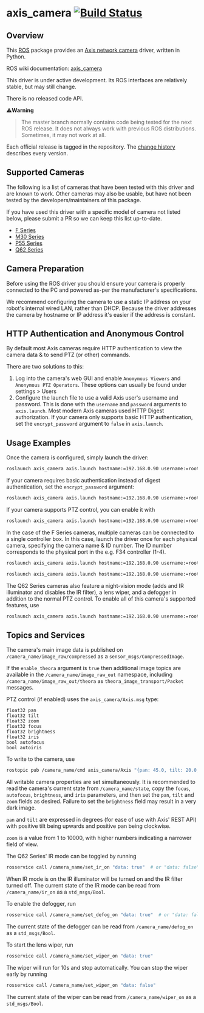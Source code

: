 axis_camera [![Build Status](https://travis-ci.com/ros-drivers/axis_camera.svg?branch=master)](https://travis-ci.com/ros-drivers/axis_camera)
=============================================================================================================================================

Overview
--------

This [ROS](http://ros.org) package provides an [Axis network camera](http://www.axis.com/products/video/camera/index.htm) driver, written
in Python.

ROS wiki documentation: [axis_camera](http://ros.org/wiki/axis_camera)

This driver is under active development.  Its ROS interfaces are
relatively stable, but may still change.  

There is no released code API.

:warning:**Warning**
> The master branch normally contains code being tested for the next
> ROS release.  It does not always work with previous ROS distributions.
> Sometimes, it may not work at all.

Each official release is tagged in the repository. The
[change history](https://github.com/clearpathrobotics/axis_camera/blob/master/CHANGELOG.rst) describes every version.


Supported Cameras
------------------

The following is a list of cameras that have been tested with this driver and are known to work.  Other cameras may
also be usable, but have not been tested by the developers/maintainers of this package.

If you have used this driver with a specific model of camera not listed below, please submit a PR so we can keep this
list up-to-date.

- [F Series](https://www.axis.com/products/axis-f-series)
- [M30 Series](https://www.axis.com/products/axis-m30-series)
- [P55 Series](https://www.axis.com/products/axis-p55-series)
- [Q62 Series](https://www.axis.com/products/axis-q62-series)



Camera Preparation
-------------------

Before using the ROS driver you should ensure your camera is properly connected to the PC and powered as-per the
manufacturer's specifications.

We recommend configuring the camera to use a static IP address on your robot's internal wired LAN, rather than DHCP.
Because the driver addresses the camera by hostname or IP address it's easier if the address is constant.

HTTP Authentication and Anonymous Control
------------------------------------------

By default most Axis cameras require HTTP authentication to view the camera data & to send PTZ (or other) commands.

There are two solutions to this:

1. Log into the camera's web GUI and enable `Anomymous Viewers` and `Anonymous PTZ Operators`. These options can usually
   be found under settings > Users
2. Configure the launch file to use a valid Axis user's username and password.  This is done with the `username` and
   `password` arguments to `axis.launch`.  Most modern Axis cameras used HTTP Digest authorization.  If your camera
   only supports basic HTTP authentication, set the `encrypt_password` argument to `false` in `axis.launch`.

Usage Examples
---------------

Once the camera is configured, simply launch the driver:

```bash
roslaunch axis_camera axis.launch hostname:=192.168.0.90 username:=root password:=password
```

If your camera requires basic authentication instead of digest authentication, set the `encrypt_password` argument:

```bash
roslaunch axis_camera axis.launch hostname:=192.168.0.90 username:=root password:=password encrypt_password:=false
```

If your camera supports PTZ control, you can enable it with

```bash
roslaunch axis_camera axis.launch hostname:=192.168.0.90 username:=root password:=password enable_ptz:=true
```

In the case of the F Series cameras, multiple cameras can be connected to a single controller box.  In this case, launch
the driver once for each physical camera, specifying the camera name & ID number.  The ID number corresponds to the
physical port in the e.g. F34 controller (1-4).

```bash
roslaunch axis_camera axis.launch hostname:=192.168.0.90 username:=root password:=password camera_name:=front_camera camera:=1

roslaunch axis_camera axis.launch hostname:=192.168.0.90 username:=root password:=password camera_name:=rear_camera camera:=2
```

The Q62 Series cameras also feature a night-vision mode (adds and IR illuminator and disables the IR filter), a lens
wiper, and a defogger in addition to the normal PTZ control.  To enable all of this camera's supported features, use

```bash
roslaunch axis_camera axis.launch hostname:=192.168.0.90 username:=root password:=password enable_ptz:=true enable_ir:=true enable_defog:=true enable_wiper:=true
```

Topics and Services
--------------------

The camera's main image data is published on `/camera_name/image_raw/compressed` as a `sensor_msgs/CompressedImage`.

If the `enable_theora` argument is `true` then additional image topics are available in the `/camera_name/image_raw_out`
namespace, including `/camera_name/image_raw_out/theora` as `theora_image_transport/Packet` messages.

PTZ control (if enabled) uses the `axis_camera/Axis.msg` type:

```
float32 pan
float32 tilt
float32 zoom
float32 focus
float32 brightness
float32 iris
bool autofocus
bool autoiris
```

To write to the camera, use

```bash
rostopic pub /camera_name/cmd axis_camera/Axis "{pan: 45.0, tilt: 20.0, zoom: 1000.0, focus: 0.0, brightness: 1.0, iris: 1.0, autofocus: true, autoiris: true}" -1
```

All writable camera properties are set simultaneously.  It is recommended to read the camera's current state from
`/camera_name/state`, copy the `focus`, `autofocus`, `brightness`, and `iris` parameters, and then set the `pan`,
`tilt` and `zoom` fields as desired.  Failure to set the `brightness` field may result in a very dark image.

`pan` and `tilt` are expressed in degrees (for ease of use with Axis' REST API) with positive tilt being upwards and
positive pan being clockwise.

`zoom` is a value from 1 to 10000, with higher numbers indicating a narrower field of view.

The Q62 Series' IR mode can be toggled by running

```bash
rosservice call /camera_name/set_ir_on "data: true"  # or "data: false"
```

When IR mode is on the IR illuminator will be turned on and the IR filter turned off.  The current state of the IR
mode can be read from `/camera_name/ir_on` as a `std_msgs/Bool`.

To enable the defogger, run

```bash
rosservice call /camera_name/set_defog_on "data: true"  # or "data: false"
```

The current state of the defogger can be read from `/camera_name/defog_on` as a `std_msgs/Bool`.

To start the lens wiper, run

```bash
rosservice call /camera_name/set_wiper_on "data: true"
```

The wiper will run for 10s and stop automatically.  You can stop the wiper early by running

```bash
rosservice call /camera_name/set_wiper_on "data: false"
```

The current state of the wiper can be read from `/camera_name/wiper_on` as a `std_msgs/Bool`.
